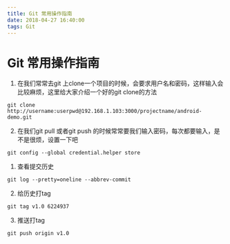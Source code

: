 ```yaml
---
title: Git 常用操作指南
date: 2018-04-27 16:40:00
tags: Git
---
```


# Git 常用操作指南

1. 在我们常常去git 上clone一个项目的时候，会要求用户名和密码，这样输入会比较麻烦，这里给大家介绍一个好的git clone的方法
```git
git clone http://username:userpwd@192.168.1.103:3000/projectname/android-demo.git
```

2. 在我们git pull 或者git push 的时候常常要我们输入密码，每次都要输入，是不是很烦，设置一下吧
```git
git config --global credential.helper store
```


1. 查看提交历史
```git
git log --pretty=oneline --abbrev-commit
```

2. 给历史打tag
```git
git tag v1.0 6224937
```

3. 推送打tag
```git
git push origin v1.0
```


